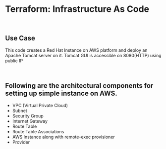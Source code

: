 <h1>Terraform: Infrastructure As Code</h1>
<br>
<h2>Use Case</h2>
<p>This code creates a Red Hat Instance on AWS platform and deploy an Apache Tomcat server on it. Tomcat GUI is accessible on 8080(HTTP) using public IP </p>
<br>
<h2>Following are the architectural components for setting up simple instance on AWS.</h2>
<ul>
  <li>VPC (Virtual Private Cloud)</li>
  <li>Subnet</li>
  <li>Security Group</li>
  <li>Internet Gateway</li>
  <li>Route Table</li>
  <li>Route Table Associations</li>
  <li>AWS Instance along with remote-exec provisioner</li>
  <li>Provider</li>
</ul>
